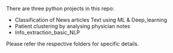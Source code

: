 There are three python projects in this repo:

* Classification of News articles Text using ML & Deep_learning
* Patient clustering by analysing physician notes
* Info_extraction_basic_NLP

Please refer the respective folders for specific details.
